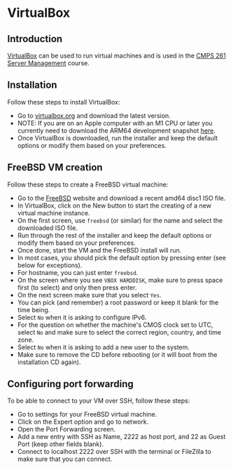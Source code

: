 # VirtualBox

## Introduction

[VirtualBox](https://en.wikipedia.org/wiki/VirtualBox) can be used to run virtual machines and is used in the [CMPS 261 Server Management](cmps-261) course.

## Installation

Follow these steps to install VirtualBox:

- Go to [virtualbox.org](https://www.virtualbox.org/) and download the latest version.
- NOTE: If you are on an Apple computer with an M1 CPU or later you currently need to download the ARM64 development snapshot [here](https://www.virtualbox.org/wiki/Testbuilds).
- Once VirtualBox is downloaded, run the installer and keep the default options or modify them based on your preferences.

## FreeBSD VM creation

Follow these steps to create a FreeBSD virtual machine:

- Go to the [FreeBSD](https://www.freebsd.org/) website and download a recent amd64 disc1 ISO file.
- In VirtualBox, click on the New button to start the creating of a new virtual machine instance.
- On the first screen, use `freebsd` (or similar) for the name and select the downloaded ISO file.
- Run through the rest of the installer and keep the default options or modify them based on your preferences.
- Once done, start the VM and the FreeBSD install will run.
- In most cases, you should pick the default option by pressing enter (see below for exceptions).
- For hostname, you can just enter `freebsd`.
- On the screen where you see `VBOX HARDDISK`, make sure to press space first (to select) and only then press enter.
- On the next screen make sure that you select `Yes`.
- You can pick (and remember) a root password or keep it blank for the time being.
- Select `No` when it is asking to configure IPv6.
- For the question on whether the machine's CMOS clock set to UTC, select `No` and make sure to select the correct region, country, and time zone.
- Select `No` when it is asking to add a new user to the system.
- Make sure to remove the CD before rebooting (or it will boot from the installation CD again).

## Configuring port forwarding

To be able to connect to your VM over SSH, follow these steps:

- Go to settings for your FreeBSD virtual machine.
- Click on the Expert option and go to network.
- Open the Port Forwarding screen.
- Add a new entry with SSH as Name, 2222 as host port, and 22 as Guest Port (keep other fields blank).
- Connect to localhost 2222 over SSH with the terminal or FileZilla to make sure that you can connect.

